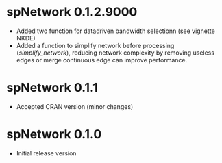 # spNetwork 0.1.2.9000

* Added two function for datadriven bandwidth selectionn (see vignette NKDE)
* Added a function to simplify network before processing (*simplify_network*), reducing network complexity by removing useless edges or merge continuous edge can improve performance.

# spNetwork 0.1.1

* Accepted CRAN version (minor changes)

# spNetwork 0.1.0
  
* Initial release version
